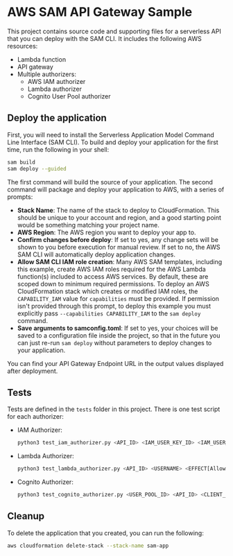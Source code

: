 # AWS SAM API Gateway Sample

This project contains source code and supporting files for a serverless API that you can deploy with the SAM CLI. It includes the following AWS resources:

- Lambda function
- API gateway
- Multiple authorizers:
  - AWS IAM authorizer
  - Lambda authorizer
  - Cognito User Pool authorizer

## Deploy the application

First, you will need to install the Serverless Application Model Command Line Interface (SAM CLI).
To build and deploy your application for the first time, run the following in your shell:

```bash
sam build
sam deploy --guided
```

The first command will build the source of your application. The second command will package and deploy your application to AWS, with a series of prompts:

* **Stack Name**: The name of the stack to deploy to CloudFormation. This should be unique to your account and region, and a good starting point would be something matching your project name.
* **AWS Region**: The AWS region you want to deploy your app to.
* **Confirm changes before deploy**: If set to yes, any change sets will be shown to you before execution for manual review. If set to no, the AWS SAM CLI will automatically deploy application changes.
* **Allow SAM CLI IAM role creation**: Many AWS SAM templates, including this example, create AWS IAM roles required for the AWS Lambda function(s) included to access AWS services. By default, these are scoped down to minimum required permissions. To deploy an AWS CloudFormation stack which creates or modified IAM roles, the `CAPABILITY_IAM` value for `capabilities` must be provided. If permission isn't provided through this prompt, to deploy this example you must explicitly pass `--capabilities CAPABILITY_IAM` to the `sam deploy` command.
* **Save arguments to samconfig.toml**: If set to yes, your choices will be saved to a configuration file inside the project, so that in the future you can just re-run `sam deploy` without parameters to deploy changes to your application.

You can find your API Gateway Endpoint URL in the output values displayed after deployment.

## Tests

Tests are defined in the `tests` folder in this project. There is one test script for each authorizer:
- IAM Authorizer:
  ```bash
  python3 test_iam_authorizer.py <API_ID> <IAM_USER_KEY_ID> <IAM_USER_KEY_SECRET>
  ```
- Lambda Authorizer:
  ```bash
  python3 test_lambda_authorizer.py <API_ID> <USERNAME> <EFFECT[Allow|Deny]>
  ```
- Cognito Authorizer:
  ```bash
  python3 test_cognito_authorizer.py <USER_POOL_ID> <API_ID> <CLIENT_ID> <USERNAME> <PASSWORD>
  ```
## Cleanup

To delete the application that you created, you can run the following:

```bash
aws cloudformation delete-stack --stack-name sam-app
```
